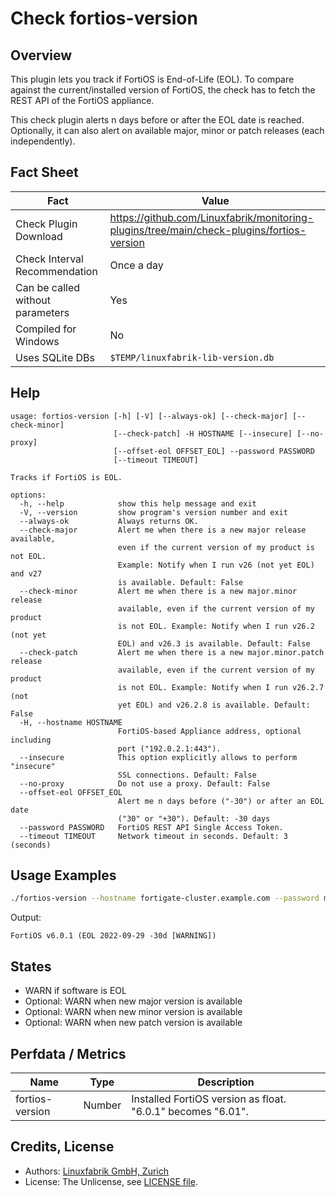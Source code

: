 # Check fortios-version

## Overview

This plugin lets you track if FortiOS is End-of-Life (EOL). To compare against the current/installed version of FortiOS, the check has to fetch the REST API of the FortiOS appliance.

This check plugin alerts n days before or after the EOL date is reached. Optionally, it can also alert on available major, minor or patch releases (each independently).


## Fact Sheet

| Fact | Value |
|----|----|
| Check Plugin Download                 | <https://github.com/Linuxfabrik/monitoring-plugins/tree/main/check-plugins/fortios-version> |
| Check Interval Recommendation         | Once a day |
| Can be called without parameters      | Yes |
| Compiled for Windows                  | No |
| Uses SQLite DBs                       | `$TEMP/linuxfabrik-lib-version.db` |


## Help

```text
usage: fortios-version [-h] [-V] [--always-ok] [--check-major] [--check-minor]
                       [--check-patch] -H HOSTNAME [--insecure] [--no-proxy]
                       [--offset-eol OFFSET_EOL] --password PASSWORD
                       [--timeout TIMEOUT]

Tracks if FortiOS is EOL.

options:
  -h, --help            show this help message and exit
  -V, --version         show program's version number and exit
  --always-ok           Always returns OK.
  --check-major         Alert me when there is a new major release available,
                        even if the current version of my product is not EOL.
                        Example: Notify when I run v26 (not yet EOL) and v27
                        is available. Default: False
  --check-minor         Alert me when there is a new major.minor release
                        available, even if the current version of my product
                        is not EOL. Example: Notify when I run v26.2 (not yet
                        EOL) and v26.3 is available. Default: False
  --check-patch         Alert me when there is a new major.minor.patch release
                        available, even if the current version of my product
                        is not EOL. Example: Notify when I run v26.2.7 (not
                        yet EOL) and v26.2.8 is available. Default: False
  -H, --hostname HOSTNAME
                        FortiOS-based Appliance address, optional including
                        port ("192.0.2.1:443").
  --insecure            This option explicitly allows to perform "insecure"
                        SSL connections. Default: False
  --no-proxy            Do not use a proxy. Default: False
  --offset-eol OFFSET_EOL
                        Alert me n days before ("-30") or after an EOL date
                        ("30" or "+30"). Default: -30 days
  --password PASSWORD   FortiOS REST API Single Access Token.
  --timeout TIMEOUT     Network timeout in seconds. Default: 3 (seconds)
```


## Usage Examples

```bash
./fortios-version --hostname fortigate-cluster.example.com --password mypass
```

Output:

```text
FortiOS v6.0.1 (EOL 2022-09-29 -30d [WARNING])
```


## States

* WARN if software is EOL
* Optional: WARN when new major version is available
* Optional: WARN when new minor version is available
* Optional: WARN when new patch version is available


## Perfdata / Metrics

| Name | Type | Description |
|----|----|----|
| fortios-version | Number | Installed FortiOS version as float. "6.0.1" becomes "6.01". |


## Credits, License

* Authors: [Linuxfabrik GmbH, Zurich](https://www.linuxfabrik.ch)
* License: The Unlicense, see [LICENSE file](https://unlicense.org/).
